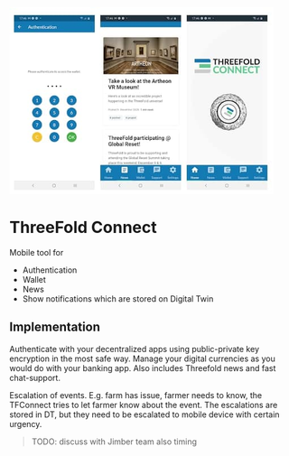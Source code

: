 ![](img/tfconnect.jpg)

# ThreeFold Connect

Mobile tool for

- Authentication
- Wallet
- News
- Show notifications which are stored on Digital Twin

## Implementation

Authenticate with your decentralized apps using public-private key encryption in the most safe way. Manage your digital currencies as you would do with your banking app. Also includes Threefold news and fast chat-support.

Escalation of events. E.g. farm has issue, farmer needs to know, the TFConnect tries to let farmer know about the event. The escalations are stored in DT, but they need to be escalated to mobile device with certain urgency.

> TODO: discuss with Jimber team also timing

